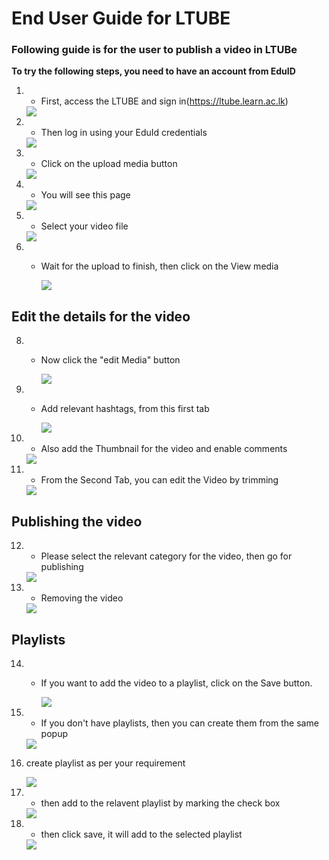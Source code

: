 # End User Guide for LTUBE

### Following guide is for the user to publish a video in LTUBe

**To try the following steps, you need to have an account from EduID**




1. * First, access the LTUBE and sign in(https://ltube.learn.ac.lk)
     
   <img src="https://github.com/LEARN-LK/LTUBE/blob/main/images/000%20not%20signed%20in%20page.png">



   
2. * Then log in using your EduId credentials
     
   <img src="https://github.com/LEARN-LK/LTUBE/blob/main/images/001%20log%20in%20page.png">




   
4. * Click on the upload media button
     
   <img src="https://github.com/LEARN-LK/LTUBE/blob/main/images/002%20Click%20on%20Upload%20media%20button.png">



   
5. * You will see this page
     
   <img src="https://github.com/LEARN-LK/LTUBE/blob/main/images/003%20upload%20media%20page.png">



   
6. * Select your video file
     
   <img src="https://github.com/LEARN-LK/LTUBE/blob/main/images/004%20select%20file.png">




7. * Wait for the upload to finish, then click on the View media
  
     <img src="https://github.com/LEARN-LK/LTUBE/blob/main/images/005%20wait%20for%20uploading%2C%20then%20click%20on%20view%20media.png">




## Edit the details for the video

8. * Now click the "edit Media" button
  
     <img src="https://github.com/LEARN-LK/LTUBE/blob/main/images/006%20edit%20media%20page%20-%20click%20on%20edit%20media%20button.png">



9. * Add relevant hashtags, from this first tab
  
     <img src="https://github.com/LEARN-LK/LTUBE/blob/main/images/007%20add%20relavent%20tags.png">





10. * Also add the Thumbnail for the video and enable comments

     <img src="https://github.com/LEARN-LK/LTUBE/blob/main/images/008%20enable%20comments%20thumbnail%20second%20select.png">




11. * From the Second Tab, you can edit the Video by trimming
     <img src="https://github.com/LEARN-LK/LTUBE/blob/main/images/009%20if%20you%20want%20trim%20the%20video.png">





## Publishing the video


12. * Please select the relevant category for the video, then go for publishing
    
     <img src="https://github.com/LEARN-LK/LTUBE/blob/main/images/010%20select%20relavent%20category%20public%20or%20private%20then%20publish.png">




13. * Removing the video
   
     <img src="https://github.com/LEARN-LK/LTUBE/blob/main/images/011%20deleting%20video.png">



## Playlists



14. * If you want to add the video to a playlist, click on the Save button.

      <img src="https://github.com/LEARN-LK/LTUBE/blob/main/images/012%20playlist%20create%20-%20save%20button.png">




15. * If you don't have playlists, then you can create them from the same popup

     <img src="https://github.com/LEARN-LK/LTUBE/blob/main/images/013%20save%20to%20menu.png">




16. create playlist as per your requirement

    <img src="https://github.com/LEARN-LK/LTUBE/blob/main/images/014%20create%20a%20new%20playlist.png">



17. * then add to the relavent playlist by marking the check box

     <img src="https://github.com/LEARN-LK/LTUBE/blob/main/images/015%20select%20the%20playlist%20name.png">
     
18.  * then click save, it will add to the selected playlist
       
     <img src="https://github.com/LEARN-LK/LTUBE/blob/main/images/016%20saved%20to%20playlist.png">

